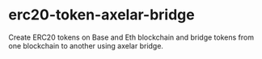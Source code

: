 # erc20-token-axelar-bridge
Create ERC20 tokens on Base and Eth blockchain and bridge tokens from one blockchain to another using axelar bridge.
